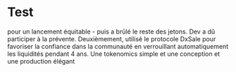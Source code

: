 # Test
 pour un lancement équitable - puis a brûlé le reste des jetons. Dev a dû participer à la prévente. Deuxièmement, 
 utilisé le protocole DxSale pour favoriser la confiance dans la communauté en verrouillant automatiquement les liquidités pendant 4 ans. 
 Une tokenomics simple et une conception et une production élégant
